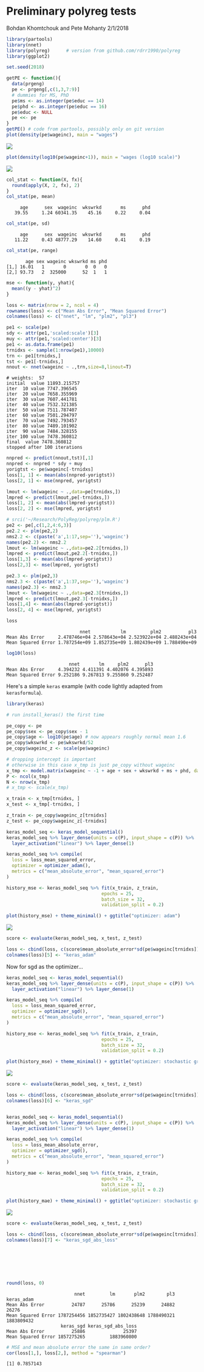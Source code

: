 Preliminary polyreg tests
================
Bohdan Khomtchouk and Pete Mohanty
2/1/2018

``` r
library(partools)
library(nnet)
library(polyreg)      # version from github.com/rdrr1990/polyreg
library(ggplot2)

set.seed(2018)

getPE <- function(){
  data(prgeng)
  pe <- prgeng[,c(1,3,7:9)]
  # dummies for MS, PhD
  pe$ms <- as.integer(pe$educ == 14)
  pe$phd <- as.integer(pe$educ == 16)
  pe$educ <- NULL
  pe <<- pe
}
getPE() # code from partools, possibly only on git version
plot(density(pe$wageinc), main = "wages")
```

![](prelim_tests_files/figure-markdown_github-ascii_identifiers/unnamed-chunk-1-1.png)

``` r
plot(density(log10(pe$wageinc+1)), main = "wages (log10 scale)")
```

![](prelim_tests_files/figure-markdown_github-ascii_identifiers/unnamed-chunk-1-2.png)

``` r
col_stat <- function(X, fx){
  round(apply(X, 2, fx), 2)
}
col_stat(pe, mean)
```

         age      sex  wageinc  wkswrkd       ms      phd 
       39.55     1.24 60341.35    45.16     0.22     0.04 

``` r
col_stat(pe, sd)
```

         age      sex  wageinc  wkswrkd       ms      phd 
       11.22     0.43 48777.29    14.60     0.41     0.19 

``` r
col_stat(pe, range)
```

           age sex wageinc wkswrkd ms phd
    [1,] 16.01   1       0       0  0   0
    [2,] 93.73   2  325000      52  1   1

``` r
mse <- function(y, yhat){
  mean((y - yhat)^2)
}

loss <- matrix(nrow = 2, ncol = 4)
rownames(loss) <- c("Mean Abs Error", "Mean Squared Error")
colnames(loss) <- c("nnet", "lm", "plm2", "pl3")

pe1 <- scale(pe)
sdy <- attr(pe1,'scaled:scale')[3]
muy <- attr(pe1,'scaled:center')[3]
pe1 <- as.data.frame(pe1)
trnidxs <- sample(1:nrow(pe1),10000)
trn <- pe1[trnidxs,]
tst <- pe1[-trnidxs,]
nnout <- nnet(wageinc ~ .,trn,size=8,linout=T)
```

    # weights:  57
    initial  value 11893.215757 
    iter  10 value 7747.396545
    iter  20 value 7658.355969
    iter  30 value 7607.441781
    iter  40 value 7532.321385
    iter  50 value 7511.787407
    iter  60 value 7501.294797
    iter  70 value 7492.793457
    iter  80 value 7489.101902
    iter  90 value 7484.328155
    iter 100 value 7478.360812
    final  value 7478.360812 
    stopped after 100 iterations

``` r
nnpred <- predict(nnout,tst)[,1]
nnpred <- nnpred * sdy + muy
yorigtst <- pe$wageinc[-trnidxs]
loss[1, 1] <- mean(abs(nnpred-yorigtst))
loss[2, 1] <- mse(nnpred, yorigtst)

lmout <- lm(wageinc ~ .,data=pe[trnidxs,])
lmpred <- predict(lmout,pe[-trnidxs,])
loss[1, 2] <- mean(abs(lmpred-yorigtst))
loss[2, 2] <- mse(lmpred, yorigtst)

# srci('~/Research/PolyReg/polyreg/plm.R')
pe2 <- pe[,c(1,2,4:6,3)]
pe2.2 <- plm(pe2,2)
nms2.2 <- c(paste('a',1:17,sep=''),'wageinc')
names(pe2.2) <- nms2.2
lmout <- lm(wageinc ~ .,data=pe2.2[trnidxs,])
lmpred <- predict(lmout,pe2.2[-trnidxs,])
loss[1,3] <- mean(abs(lmpred-yorigtst))
loss[2,3] <- mse(lmpred, yorigtst)

pe2.3 <- plm(pe2,3)
nms2.3 <- c(paste('a',1:37,sep=''),'wageinc')
names(pe2.3) <- nms2.3
lmout <- lm(wageinc ~ .,data=pe2.3[trnidxs,])
lmpred <- predict(lmout,pe2.3[-trnidxs,])
loss[1,4] <- mean(abs(lmpred-yorigtst))
loss[2, 4] <- mse(lmpred, yorigtst)

loss
```

                               nnet           lm         plm2          pl3
    Mean Abs Error     2.478746e+04 2.578643e+04 2.523922e+04 2.488243e+04
    Mean Squared Error 1.787254e+09 1.852735e+09 1.802439e+09 1.788490e+09

``` r
log10(loss)
```

                           nnet       lm     plm2      pl3
    Mean Abs Error     4.394232 4.411391 4.402076 4.395893
    Mean Squared Error 9.252186 9.267813 9.255860 9.252487

Here's a simple `keras` example (with code lightly adapted from `kerasformula`).

``` r
library(keras)

# run install_keras() the first time

pe_copy <- pe
pe_copy$sex <- pe_copy$sex - 1
pe_copy$age <- log10(pe$age) # now appears roughly normal mean 1.6
pe_copy$wkswrkd <- pe$wkswrkd/52
pe_copy$wageinc_z <- scale(pe$wageinc) 

# dropping intercept is important
# otherwise in this case x_tmp is just pe_copy without wageinc 
x_tmp <- model.matrix(wageinc ~ -1 + age + sex + wkswrkd + ms + phd, data = pe_copy, row.names = FALSE)
P <- ncol(x_tmp)
N <- nrow(x_tmp)
# x_tmp <- scale(x_tmp)

x_train <- x_tmp[trnidxs, ]
x_test <- x_tmp[-trnidxs, ]

z_train <- pe_copy$wageinc_z[trnidxs]
z_test <- pe_copy$wageinc_z[-trnidxs]

keras_model_seq <- keras_model_sequential()
keras_model_seq %>% layer_dense(units = c(P), input_shape = c(P)) %>%
  layer_activation("linear") %>% layer_dense(1)

keras_model_seq %>% compile(
  loss = loss_mean_squared_error,
  optimizer = optimizer_adam(),
  metrics = c("mean_absolute_error", "mean_squared_error")
)

history_mse <- keras_model_seq %>% fit(x_train, z_train,
                                   epochs = 25, 
                                   batch_size = 32,
                                   validation_split = 0.2)

plot(history_mse) + theme_minimal() + ggtitle("optimizer: adam")
```

![](prelim_tests_files/figure-markdown_github-ascii_identifiers/unnamed-chunk-2-1.png)

``` r
score <- evaluate(keras_model_seq, x_test, z_test)

loss <- cbind(loss, c(score$mean_absolute_error*sd(pe$wageinc[trnidxs]), score$mean_squared_error*var(pe$wageinc[trnidxs])))
colnames(loss)[5] <- "keras_adam"
```

Now for sgd as the optimizer...

``` r
keras_model_seq <- keras_model_sequential()
keras_model_seq %>% layer_dense(units = c(P), input_shape = c(P)) %>%
  layer_activation("linear") %>% layer_dense(1)

keras_model_seq %>% compile(
  loss = loss_mean_squared_error,
  optimizer = optimizer_sgd(),
  metrics = c("mean_absolute_error", "mean_squared_error")
)

history_mse <- keras_model_seq %>% fit(x_train, z_train,
                                   epochs = 25,
                                   batch_size = 32,
                                   validation_split = 0.2)

plot(history_mse) + theme_minimal() + ggtitle("optimizer: stochastic gradient descent")
```

![](prelim_tests_files/figure-markdown_github-ascii_identifiers/unnamed-chunk-3-1.png)

``` r
score <- evaluate(keras_model_seq, x_test, z_test)

loss <- cbind(loss, c(score$mean_absolute_error*sd(pe$wageinc[trnidxs]), score$mean_squared_error*var(pe$wageinc[trnidxs])))
colnames(loss)[6] <- "keras_sgd"


keras_model_seq <- keras_model_sequential()
keras_model_seq %>% layer_dense(units = c(P), input_shape = c(P)) %>%
  layer_activation("linear") %>% layer_dense(1)

keras_model_seq %>% compile(
  loss = loss_mean_absolute_error,
  optimizer = optimizer_sgd(),
  metrics = c("mean_absolute_error", "mean_squared_error")
)

history_mae <- keras_model_seq %>% fit(x_train, z_train,
                                   epochs = 25,
                                   batch_size = 32,
                                   validation_split = 0.2)

plot(history_mae) + theme_minimal() + ggtitle("optimizer: stochastic gradient descent (with mean abs loss)")
```

![](prelim_tests_files/figure-markdown_github-ascii_identifiers/unnamed-chunk-3-2.png)

``` r
score <- evaluate(keras_model_seq, x_test, z_test)

loss <- cbind(loss, c(score$mean_absolute_error*sd(pe$wageinc[trnidxs]), score$mean_squared_error*var(pe$wageinc[trnidxs])))
colnames(loss)[7] <- "keras_sgd_abs_loss"







round(loss, 0)
```

                             nnet         lm       plm2        pl3 keras_adam
    Mean Abs Error          24787      25786      25239      24882      26276
    Mean Squared Error 1787254456 1852735427 1802438648 1788490321 1883809432
                        keras_sgd keras_sgd_abs_loss
    Mean Abs Error          25886              25397
    Mean Squared Error 1857275265         1883960800

``` r
# MSE and mean absolute error the same in same order?
cor(loss[1,], loss[2,], method = "spearman")
```

    [1] 0.7857143

